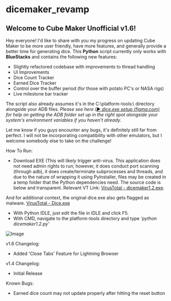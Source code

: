 # dicemaker_revamp

## Welcome to Cube Maker Unofficial v1.6!

Hey everyone! I'd like to share with you my progress on updating Cube Maker to be more user friendly, have more features, and generally provide a better time for generating dice. This **Python** script currently only works with **BlueStacks** and contains the following new features:
- Slightly refactored codebase with improvements to thread handling
- UI Improvements
- Dice Count Tracker
- Earned Dice Tracker
- Control over the buffer period (for those with potato PC's or NASA rigs)
- Live milestone bar tracker

The script also already assumes it's in the C:\platform-tools:\ directory alongside your ADB files. 
*Please see here ([▶ dice.exe setup (figma.com)](https://www.figma.com/proto/2d3icPqyv5V8ow4EWgOmvl/Untitled?type=design&node-id=124-84&t=oXRlJ0X4ydqPNtpJ-0&scaling=min-zoom&page-id=0%3A1) for help on getting the ADB folder set up in the right spot alongside your system's environment variables if you haven't already.* 

Let me know if you guys encounter any bugs, it's definitely still far from perfect. I will not be incorporating compatibility with other emulators, but I welcome somebody else to take on the challenge!

How To Run:
- Download EXE (This will likely trigger anti-virus. This application does not need admin rights to run; however, it does conduct port scanning (through adb), it does create/terminate subprocesses and threads, and due to the nature of wrapping it using PyInstaller, files may be created in a temp folder that the Python dependencies need. The source code is below and transparent. 
Relevant VT Link: [VirusTotal - dicemaker1.2.exe](https://www.virustotal.com/gui/file/9ac17825685a508a7bc4f9da343c4895e8be5e865fe69a61e693c7b2a0f38b1c/detection). 

And for additional context, the original dice.exe also gets flagged as malware. [VirusTotal - Dice.exe](https://www.virustotal.com/gui/file/e3cb7800f4fc723cff0a1136be7d352b71882d48a7fb741d06141a317cbfbe8b/behavior)
- With Python IDLE, just edit the file in IDLE and click F5.
- With CMD, navigate to the platform-tools directory and type *'python dicemaker1.2.py'*

![Image](https://i.imgur.com/zzqATr5.png)

v1.6 Changelog:
- Added 'Close Tabs' Feature for Lightning Browser

v1.4 Changelog:
- Initial Release

Known Bugs:
- Earned dice count may not update properly after hitting the reset button
